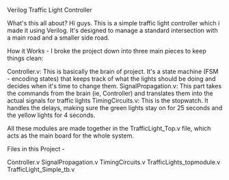Verilog Traffic Light Controller

What's this all about?
Hi guys. This is a simple traffic light controller which i made it using Verilog. It's designed to manage a standard intersection with a main road and a smaller side road.

How it Works - I broke the project down into three main pieces to keep things clean:

Controller.v: This is basically the brain of project. It's a state machine (FSM - encoding states) that keeps track of what the lights should be doing and decides when it's               time to change them.
SignalPropagation.v: This part takes the commands from the brain (ie, Controller) and translates them into the actual signals for traffic lights
TimingCircuits.v: This is the stopwatch. It handles the delays, making sure the green lights stay on for 25 seconds and the yellow lights for 4 seconds.

All these modules are made together in the TrafficLight_Top.v file, which acts as the main board for the whole system.

Files in this Project -

Controller.v
SignalPropagation.v
TimingCircuits.v
TrafficLights_topmodule.v 
TrafficLight_Simple_tb.v
